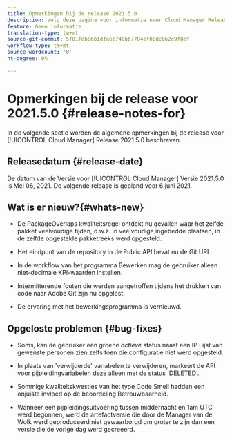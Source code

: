 ```yaml
---
title: Opmerkingen bij de release 2021.5.0
description: Volg deze pagina voor informatie over Cloud Manager Release 2021.5.0
feature: Geen informatie
translation-type: tm+mt
source-git-commit: 5f81fdb86b1dfa6c748bb7784ef00dc062c9f8ef
workflow-type: tm+mt
source-wordcount: '0'
ht-degree: 0%

---
```


# Opmerkingen bij de release voor 2021.5.0 {#release-notes-for}

In de volgende sectie worden de algemene opmerkingen bij de release voor [!UICONTROL Cloud Manager] Release 2021.5.0 beschreven.

## Releasedatum {#release-date}

De datum van de Versie voor [!UICONTROL Cloud Manager] Versie 2021.5.0 is Mei 06, 2021.
De volgende release is gepland voor 6 juni 2021.

## Wat is er nieuw?{#whats-new}

* De PackageOverlaps kwaliteitsregel ontdekt nu gevallen waar het zelfde pakket veelvoudige tijden, d.w.z. in veelvoudige ingebedde plaatsen, in de zelfde opgestelde pakketreeks werd opgesteld.

* Het eindpunt van de repository in de Public API bevat nu de Git URL.

* In de workflow van het programma Bewerken mag de gebruiker alleen niet-decimale KPI-waarden instellen.

* Intermitterende fouten die werden aangetroffen tijdens het drukken van code naar Adobe Git zijn nu opgelost.

* De ervaring met het bewerkingsprogramma is vernieuwd.

## Opgeloste problemen {#bug-fixes}

* Soms, kan de gebruiker een groene *actieve* status naast een IP Lijst van gewenste personen zien zelfs toen die configuratie niet werd opgesteld.

* In plaats van &#39;verwijderde&#39; variabelen te verwijderen, markeert de API voor pijpleidingvariabelen deze alleen met de status &#39;DELETED&#39;.

* Sommige kwaliteitskwesties van het type Code Smell hadden een onjuiste invloed op de beoordeling Betrouwbaarheid.

* Wanneer een pijpleidingsuitvoering tussen middernacht en 1am UTC werd begonnen, werd de artefactversie die door de Manager van de Wolk werd geproduceerd niet gewaarborgd om groter te zijn dan een versie die de vorige dag werd gecreeerd.
